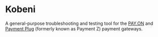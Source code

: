 # Kobeni

A general-purpose troubleshooting and testing tool for the [PAY.ON](https://www.aciworldwide.com/) and [Payment Plug](https://paymentplug.com/) (formerly known as Payment Z) payment gateways.
